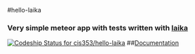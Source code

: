 #hello-laika

### Very simple meteor app with tests written with [laika](http://arunoda.github.io/laika/)
[ ![Codeship Status for cis353/hello-laika](https://www.codeship.io/projects/7a285770-20a3-0132-2300-5a4be02c6d84/status)](https://www.codeship.io/projects/36016)
##[Documentation](http://arunoda.github.io/laika/)
